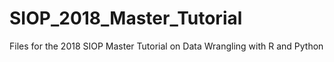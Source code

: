 # SIOP_2018_Master_Tutorial
Files for the 2018 SIOP Master Tutorial on Data Wrangling with R and Python
